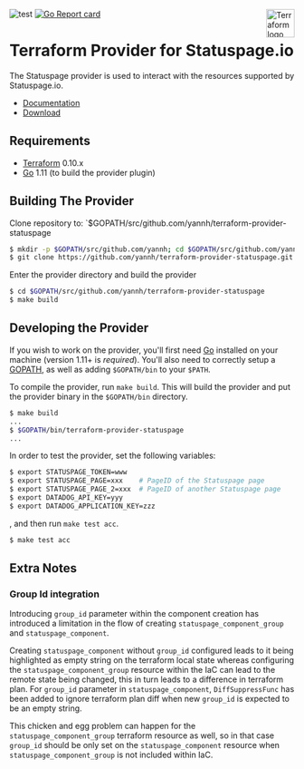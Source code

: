 ![test](https://github.com/yannh/terraform-provider-statuspage/workflows/test/badge.svg) [![Go Report card](https://goreportcard.com/badge/github.com/yannh/terraform-provider-statuspage)](https://goreportcard.com/report/github.com/yannh/terraform-provider-statuspage)
<a href="https://terraform.io">
    <img src="https://cdn.rawgit.com/hashicorp/terraform-website/master/content/source/assets/images/logo-hashicorp.svg" alt="Terraform logo" title="Terraform" align="right" height="50" />
</a>

# Terraform Provider for Statuspage.io

The Statuspage provider is used to interact with the resources supported by Statuspage.io.

 * [Documentation](https://registry.terraform.io/providers/yannh/statuspage/latest/docs)
 * [Download](https://github.com/yannh/terraform-provider-statuspage/releases)


## Requirements

- [Terraform](https://www.terraform.io/downloads.html) 0.10.x
- [Go](https://golang.org/doc/install) 1.11 (to build the provider plugin)


## Building The Provider

Clone repository to: `$GOPATH/src/github.com/yannh/terraform-provider-statuspage

```sh
$ mkdir -p $GOPATH/src/github.com/yannh; cd $GOPATH/src/github.com/yannh
$ git clone https://github.com/yannh/terraform-provider-statuspage.git
```

Enter the provider directory and build the provider

```sh
$ cd $GOPATH/src/github.com/yannh/terraform-provider-statuspage
$ make build
```


## Developing the Provider

If you wish to work on the provider, you'll first need [Go](http://www.golang.org) installed on your machine (version 1.11+ is *required*). You'll also need to correctly setup a [GOPATH](http://golang.org/doc/code.html#GOPATH), as well as adding `$GOPATH/bin` to your `$PATH`.

To compile the provider, run `make build`. This will build the provider and put the provider binary in the `$GOPATH/bin` directory.

```sh
$ make build
...
$ $GOPATH/bin/terraform-provider-statuspage
...
```

In order to test the provider, set the following variables:

```sh
$ export STATUSPAGE_TOKEN=www
$ export STATUSPAGE_PAGE=xxx    # PageID of the Statuspage page
$ export STATUSPAGE_PAGE_2=xxx  # PageID of another Statuspage page
$ export DATADOG_API_KEY=yyy
$ export DATADOG_APPLICATION_KEY=zzz
```

, and then run `make test acc`.

```sh
$ make test acc
```

## Extra Notes

### Group Id integration

Introducing `group_id` parameter within the component creation has introduced a limitation in the flow of creating `statuspage_component_group` and `statuspage_component`. 

Creating `statuspage_component` without `group_id` configured leads to it being highlighted as empty string on the terraform local state whereas configuring the `statuspage_component_group` resource within the IaC can lead to the remote state being changed, this in turn leads to a difference in terraform plan. For `group_id` parameter in `statuspage_component`, `DiffSuppressFunc` has been added to ignore terraform plan diff when new `group_id` is expected to be an empty string.

This chicken and egg problem can happen for the `statuspage_component_group` terraform resource as well, so in that case `group_id` should be only set on the `statuspage_component` resource when `statuspage_component_group` is not included within IaC.
